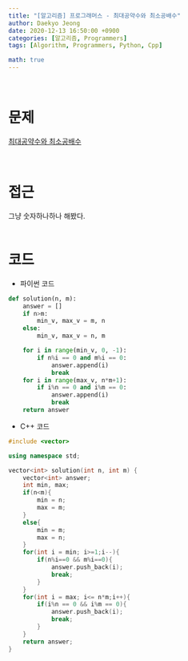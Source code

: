 ```yaml
---
title: "[알고리즘] 프로그래머스 - 최대공약수와 최소공배수"
author: Daekyo Jeong
date: 2020-12-13 16:50:00 +0900
categories: [알고리즘, Programmers]
tags: [Algorithm, Programmers, Python, Cpp]

math: true
---
```


<br/>

# **문제**


[최대공약수와 최소공배수](https://programmers.co.kr/learn/courses/30/lessons/12940)

<br/>

# **접근**  

그냥 숫자하나하나 해봤다.  
<br/>

# **코드**


- 파이썬 코드   

```py
def solution(n, m):
    answer = []
    if n>m:
        min_v, max_v = m, n
    else:
        min_v, max_v = n, m

    for i in range(min_v, 0, -1):
        if n%i == 0 and m%i == 0:
            answer.append(i)
            break
    for i in range(max_v, n*m+1):
        if i%n == 0 and i%m == 0:
            answer.append(i)
            break
    return answer
```


- C++ 코드

```cpp
#include <vector>

using namespace std;

vector<int> solution(int n, int m) {
    vector<int> answer;
    int min, max;
    if(n<m){
        min = n;
        max = m;
    }
    else{
        min = m;
        max = n;        
    }
    for(int i = min; i>=1;i--){
        if(n%i==0 && m%i==0){
            answer.push_back(i);
            break;
        }
    }
    for(int i = max; i<= n*m;i++){
        if(i%n == 0 && i%m == 0){
            answer.push_back(i);
            break;
        }
    }
    return answer;
}
```



<br/>
